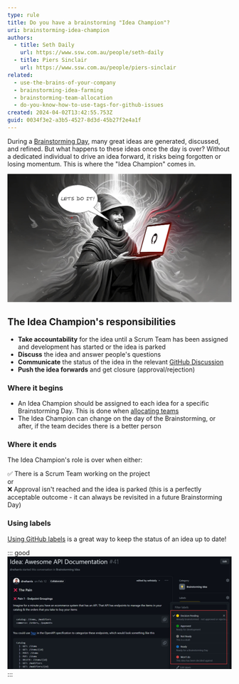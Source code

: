 ```yaml
---
type: rule
title: Do you have a brainstorming "Idea Champion"?
uri: brainstorming-idea-champion
authors:
  - title: Seth Daily
    url: https://www.ssw.com.au/people/seth-daily
  - title: Piers Sinclair
    url: https://www.ssw.com.au/people/piers-sinclair
related:
  - use-the-brains-of-your-company
  - brainstorming-idea-farming
  - brainstorming-team-allocation
  - do-you-know-how-to-use-tags-for-github-issues
created: 2024-04-02T13:42:55.753Z
guid: 0034f3e2-a3b5-4527-8d3d-45b27f2e4a1f
---
```


During a [Brainstorming Day](/use-the-brains-of-your-company), many great ideas are generated, discussed, and refined. But what happens to these ideas once the day is over? Without a dedicated individual to drive an idea forward, it risks being forgotten or losing momentum. This is where the "Idea Champion" comes in.

<!--endintro-->

![Figure: A Brainstorming "Idea Champion" ready to impart their wisdom upon us](wizard.jpg)

## The Idea Champion's responsibilities

* **Take accountability** for the idea until a Scrum Team has been assigned and development has started or the idea is parked
* **Discuss** the idea and answer people's questions
* **Communicate** the status of the idea in the relevant [GitHub Discussion](/brainstorming-idea-farming)
* **Push the idea forwards** and get closure (approval/rejection)

### Where it begins

* An Idea Champion should be assigned to each idea for a specific Brainstorming Day. This is done when [allocating teams](/brainstorming-team-allocation)
* The Idea Champion can change on the day of the Brainstorming, or after, if the team decides there is a better person

### Where it ends

The Idea Champion's role is over when either:

✅ There is a Scrum Team working on the project   
or  
❌ Approval isn't reached and the idea is parked (this is a perfectly acceptable outcome - it can always be revisited in a future Brainstorming Day)

### Using labels

[Using GitHub labels](/do-you-know-how-to-use-tags-for-github-issues) is a great way to keep the status of an idea up to date!

::: good
![Figure: Good example - Using labels to show how an idea is progressing](github-tags.jpg)
:::
